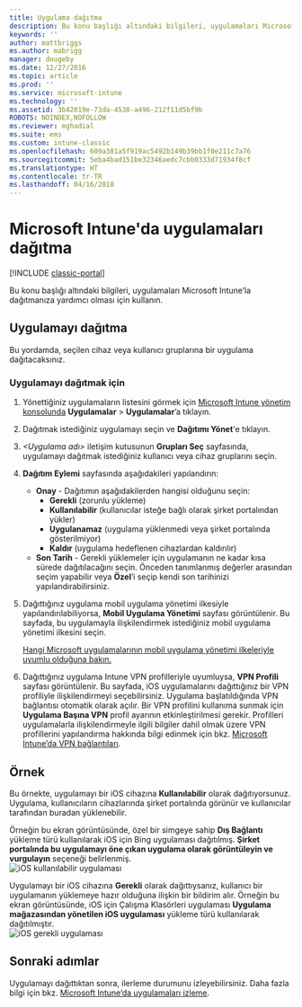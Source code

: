 ```yaml
---
title: Uygulama dağıtma
description: Bu konu başlığı altındaki bilgileri, uygulamaları Microsoft Intune’la dağıtmanıza yardımcı olması için kullanın.
keywords: ''
author: mattbriggs
ms.author: mabrigg
manager: dougeby
ms.date: 12/27/2016
ms.topic: article
ms.prod: ''
ms.service: microsoft-intune
ms.technology: ''
ms.assetid: 3b42019e-73da-4538-a496-212f11d5bf9b
ROBOTS: NOINDEX,NOFOLLOW
ms.reviewer: mghadial
ms.suite: ems
ms.custom: intune-classic
ms.openlocfilehash: 609a381a5f919ac5492b149b39bb1f0e211c7a76
ms.sourcegitcommit: 5eba4bad151be32346aedc7cbb0333d71934f8cf
ms.translationtype: HT
ms.contentlocale: tr-TR
ms.lasthandoff: 04/16/2018
---
```

# <a name="deploy-apps-in-microsoft-intune"></a>Microsoft Intune'da uygulamaları dağıtma

[!INCLUDE [classic-portal](../includes/classic-portal.md)]

Bu konu başlığı altındaki bilgileri, uygulamaları Microsoft Intune’la dağıtmanıza yardımcı olması için kullanın.


## <a name="deploy-an-app"></a>Uygulamayı dağıtma
Bu yordamda, seçilen cihaz veya kullanıcı gruplarına bir uygulama dağıtacaksınız.

### <a name="to-deploy-an-app"></a>Uygulamayı dağıtmak için

1. Yönettiğiniz uygulamaların listesini görmek için [Microsoft Intune yönetim konsolunda](https://manage.microsoft.com) **Uygulamalar** &gt; **Uygulamalar**’a tıklayın.

2.  Dağıtmak istediğiniz uygulamayı seçin ve **Dağıtımı Yönet**'e tıklayın.

3.  *&lt;Uygulama adı&gt;* iletişim kutusunun **Grupları Seç** sayfasında, uygulamayı dağıtmak istediğiniz kullanıcı veya cihaz gruplarını seçin.

4.  **Dağıtım Eylemi** sayfasında aşağıdakileri yapılandırın:

    - **Onay** - Dağıtımın aşağıdakilerden hangisi olduğunu seçin:
        - **Gerekli** (zorunlu yükleme)
        - **Kullanılabilir** (kullanıcılar isteğe bağlı olarak şirket portalından yükler)
        - **Uygulanamaz** (uygulama yüklenmedi veya şirket portalında gösterilmiyor)
        - **Kaldır** (uygulama hedeflenen cihazlardan kaldırılır)
    - **Son Tarih** - Gerekli yüklemeler için uygulamanın ne kadar kısa sürede dağıtılacağını seçin. Önceden tanımlanmış değerler arasından seçim yapabilir veya **Özel**’i seçip kendi son tarihinizi yapılandırabilirsiniz.

5. Dağıttığınız uygulama mobil uygulama yönetimi ilkesiyle yapılandırılabiliyorsa, **Mobil Uygulama Yönetimi** sayfası görüntülenir. Bu sayfada, bu uygulamayla ilişkilendirmek istediğiniz mobil uygulama yönetimi ilkesini seçin.

    [Hangi Microsoft uygulamalarının mobil uygulama yönetimi ilkeleriyle uyumlu olduğuna bakın.](https://www.microsoft.com/server-cloud/products/microsoft-intune/partners.aspx)

6. Dağıttığınız uygulama Intune VPN profilleriyle uyumluysa, **VPN Profili** sayfası görüntülenir. Bu sayfada, iOS uygulamalarını dağıttığınız bir VPN profiliyle ilişkilendirmeyi seçebilirsiniz. Uygulama başlatıldığında VPN bağlantısı otomatik olarak açılır. Bir VPN profilini kullanıma sunmak için **Uygulama Başına VPN** profil ayarının etkinleştirilmesi gerekir.
 Profilleri uygulamalarla ilişkilendirmeyle ilgili bilgiler dahil olmak üzere VPN profillerini yapılandırma hakkında bilgi edinmek için bkz. [Microsoft Intune’da VPN bağlantıları](vpn-connections-in-microsoft-intune.md).

<!---
>[!TIP]
>If an end user previously installed an iOS app and you now deploy it with a deployment action of **Available**, Intune will automatically begin to manage that app with no further action required by you, or the end-user.
--->

## <a name="example"></a>Örnek

Bu örnekte, uygulamayı bir iOS cihazına **Kullanılabilir** olarak dağıtıyorsunuz.
Uygulama, kullanıcıların cihazlarında şirket portalında görünür ve kullanıcılar tarafından buradan yüklenebilir.

Örneğin bu ekran görüntüsünde, özel bir simgeye sahip **Dış Bağlantı** yükleme türü kullanılarak iOS için Bing uygulaması dağıtılmış. **Şirket portalında bu uygulamayı öne çıkan uygulama olarak görüntüleyin ve vurgulayın** seçeneği belirlenmiş.  
![iOS kullanılabilir uygulaması](./media/available-install-on-iOS.png)

Uygulamayı bir iOS cihazına **Gerekli** olarak dağıttıysanız, kullanıcı bir uygulamanın yüklemeye hazır olduğuna ilişkin bir bildirim alır. Örneğin bu ekran görüntüsünde, iOS için Çalışma Klasörleri uygulaması **Uygulama mağazasından yönetilen iOS uygulaması** yükleme türü kullanılarak dağıtılmıştır.  
![iOS gerekli uygulaması](./media/iOS-Required-install.PNG)

## <a name="next-steps"></a>Sonraki adımlar

Uygulamayı dağıttıktan sonra, ilerleme durumunu izleyebilirsiniz. Daha fazla bilgi için bkz. [Microsoft Intune’da uygulamaları izleme](monitor-apps-in-microsoft-intune.md).
